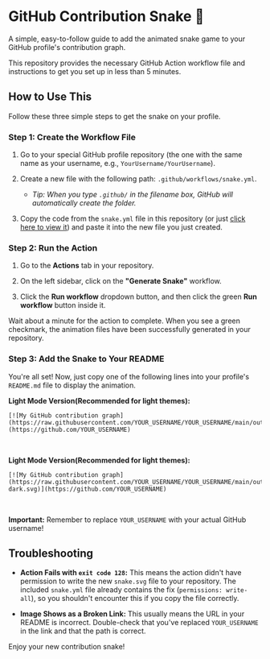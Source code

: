 # GitHub Contribution Snake 🐍

A simple, easy-to-follow guide to add the animated snake game to your GitHub profile's contribution graph.

This repository provides the necessary GitHub Action workflow file and instructions to get you set up in less than 5 minutes.

## How to Use This

Follow these three simple steps to get the snake on your profile.

### Step 1: Create the Workflow File

1. Go to your special GitHub profile repository (the one with the same name as your username, e.g., `YourUsername/YourUsername`).

2. Create a new file with the following path: `.github/workflows/snake.yml`.

   * *Tip: When you type `.github/` in the filename box, GitHub will automatically create the folder.*

3. Copy the code from the `snake.yml` file in this repository (or just [click here to view it](https://www.google.com/search?q=https://github.com/YourUsername/your-repo-name/blob/main/snake.yml)) and paste it into the new file you just created.

### Step 2: Run the Action

1. Go to the **Actions** tab in your repository.

2. On the left sidebar, click on the **"Generate Snake"** workflow.

3. Click the **Run workflow** dropdown button, and then click the green **Run workflow** button inside it.

Wait about a minute for the action to complete. When you see a green checkmark, the animation files have been successfully generated in your repository.

### Step 3: Add the Snake to Your README

You're all set! Now, just copy one of the following lines into your profile's `README.md` file to display the animation.
<br>

**Light Mode Version(Recommended for light  themes):**
```
[![My GitHub contribution graph](https://raw.githubusercontent.com/YOUR_USERNAME/YOUR_USERNAME/main/output/snake.svg)](https://github.com/YOUR_USERNAME)
```
<br>

**Light Mode Version(Recommended for light  themes):**

```
[![My GitHub contribution graph](https://raw.githubusercontent.com/YOUR_USERNAME/YOUR_USERNAME/main/output/snake-dark.svg)](https://github.com/YOUR_USERNAME)
```
<br>

**Important:**
Remember to replace `YOUR_USERNAME` with your actual GitHub username!

## Troubleshooting

* **Action Fails with `exit code 128`:** This means the action didn't have permission to write the new `snake.svg` file to your repository. The included `snake.yml` file already contains the fix (`permissions: write-all`), so you shouldn't encounter this if you copy the file correctly.

* **Image Shows as a Broken Link:** This usually means the URL in your README is incorrect. Double-check that you've replaced `YOUR_USERNAME` in the link and that the path is correct.

Enjoy your new contribution snake!
